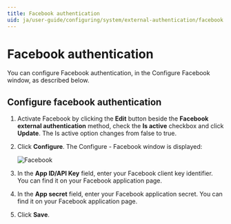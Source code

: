 ```yaml
---
title: Facebook authentication
uid: ja/user-guide/configuring/system/external-authentication/facebook
---
```


# Facebook authentication

You can configure Facebook authentication, in the Configure Facebook window, as described below.

## Configure facebook authentication

1. Activate Facebook by clicking the **Edit** button beside the **Facebook external authentication** method, check the **Is active** checkbox and click **Update**. The Is active option changes from false to true.
2. Click **Configure**. The Configure - Facebook window is displayed:
    
    ![Facebook](_static/facebook/facebook-auth.png)

3. In the **App ID/API Key** field, enter your Facebook client key identifier. You can find it on your Facebook application page.

4. In the **App secret** field, enter your Facebook application secret. You can find it on your Facebook application page.
5. Click **Save**.